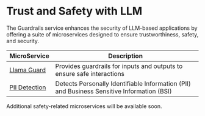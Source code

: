 # Trust and Safety with LLM

The Guardrails service enhances the security of LLM-based applications by offering a suite of microservices designed to ensure trustworthiness, safety, and security.

| MicroService                               | Description                                                                                |
| ------------------------------------------ | ------------------------------------------------------------------------------------------ |
| [Llama Guard](./llama_guard/README.md)     | Provides guardrails for inputs and outputs to ensure safe interactions                     |
| [PII Detection](./pii_detection/README.md) | Detects Personally Identifiable Information (PII) and Business Sensitive Information (BSI) |

Additional safety-related microservices will be available soon.
